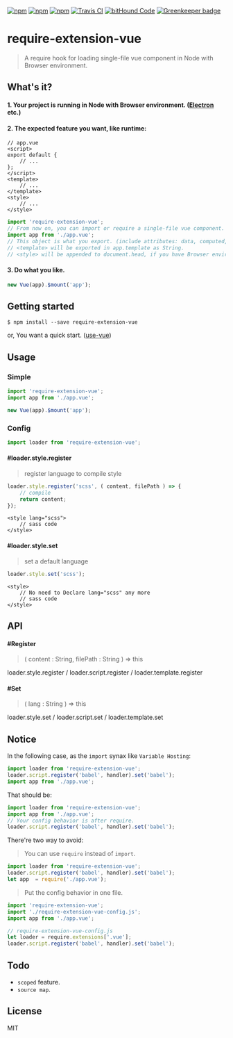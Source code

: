[![npm](https://img.shields.io/npm/l/require-extension-vue.svg?style=flat-square)](https://www.npmjs.org/package/require-extension-vue)
[![npm](https://img.shields.io/npm/v/require-extension-vue.svg?style=flat-square)](https://www.npmjs.org/package/require-extension-vue)
[![npm](https://img.shields.io/npm/dm/require-extension-vue.svg?style=flat-square)](https://www.npmjs.org/package/require-extension-vue)
[![Travis CI](https://img.shields.io/travis/lixinliang/require-extension-vue.svg?style=flat-square)](https://travis-ci.org/lixinliang/mrequire-extension-vue)
[![bitHound Code](https://www.bithound.io/github/lixinliang/require-extension-vue/badges/code.svg)](https://www.bithound.io/github/lixinliang/require-extension-vue)
[![Greenkeeper badge](https://badges.greenkeeper.io/lixinliang/require-extension-vue.svg)](https://greenkeeper.io/)

# require-extension-vue
> A require hook for loading single-file vue component in Node with Browser environment.

## What's it?

#### 1. Your project is running in Node with Browser environment. ([Electron](https://electron.atom.io/) etc.)

#### 2. The expected feature you want, like runtime:

```vue
// app.vue
<script>
export default {
    // ...
};
</script>
<template>
    // ...
</template>
<style>
    // ...
</style>
```

```js
import 'require-extension-vue';
// From now on, you can import or require a single-file vue component.
import app from './app.vue';
// This object is what you export. (include attributes: data, computed, created etc.)
// <template> will be exported in app.template as String.
// <style> will be appended to document.head, if you have Browser environment.
```

#### 3. Do what you like.

```js
new Vue(app).$mount('app');
```

## Getting started

```
$ npm install --save require-extension-vue
```

or, You want a quick start. ([use-vue](https://www.npmjs.com/package/use-vue))

## Usage

### Simple

```js
import 'require-extension-vue';
import app from './app.vue';

new Vue(app).$mount('app');
```

### Config

```js
import loader from 'require-extension-vue';
```

#### #loader.style.register
> register language to compile style

```js
loader.style.register('scss', ( content, filePath ) => {
    // compile
    return content;
});
```

```vue
<style lang="scss">
    // sass code
</style>
```

#### #loader.style.set
> set a default language

```js
loader.style.set('scss');
```

```vue
<style>
    // No need to Declare lang="scss" any more
    // sass code
</style>
```

## API

#### #Register
> ( content : String, filePath : String ) => this

loader.style.register / loader.script.register / loader.template.register

#### #Set
> ( lang : String ) => this

loader.style.set / loader.script.set / loader.template.set

## Notice

In the following case, as the `import` synax like `Variable Hosting`:

```js
import loader from 'require-extension-vue';
loader.script.register('babel', handler).set('babel');
import app from './app.vue';
```

That should be:

```js
import loader from 'require-extension-vue';
import app from './app.vue';
// Your config behavior is after require.
loader.script.register('babel', handler).set('babel');
```

There're two way to avoid:

> You can use `require` instead of `import`.
```js
import loader from 'require-extension-vue';
loader.script.register('babel', handler).set('babel');
let app  = require('./app.vue');
```

> Put the config behavior in one file.
```js
import 'require-extension-vue';
import './require-extension-vue-config.js';
import app from './app.vue';
```

```js
// require-extension-vue-config.js
let loader = require.extensions['.vue'];
loader.script.register('babel', handler).set('babel');
```

## Todo

* `scoped` feature.
* `source map`.

## License

MIT
